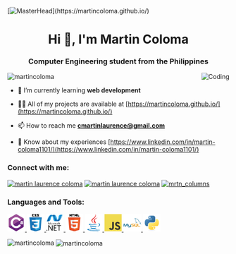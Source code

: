 [![MasterHead]([https://1.bp.blogspot.com/-7A4WynwLsM...](https://1.bp.blogspot.com/-7A4WynwLsMw/XbBpCXG8fHI/AAAAAAAAMt4/uOa1bpLskYgrwGbllhSu2SDj_Mig8SXJQCLcBGAsYHQ/s1600/2000_600px.gif))](https://martincoloma.github.io/)
<h1 align="center">Hi 👋, I'm Martin Coloma</h1>
<h3 align="center">Computer Engineering student from the Philippines</h3>
<img align="right" alt="Coding" width-"40" src="https://cdn.dribbb1e.com/users/1162Ø7t7/screenshots/3848914/programmer.gif">
<p align="left"> <img src="https://komarev.com/ghpvc/?username=martincoloma&label=Profile%20views&color=0e75b6&style=flat" alt="martincoloma" /> </p>

- 🌱 I’m currently learning **web development**

- 👨‍💻 All of my projects are available at [https://martincoloma.github.io/](https://martincoloma.github.io/)

- 📫 How to reach me **cmartinlaurence@gmail.com**

- 📄 Know about my experiences [https://www.linkedin.com/in/martin-coloma1101/](https://www.linkedin.com/in/martin-coloma1101/)

<h3 align="left">Connect with me:</h3>
<p align="left">
<a href="https://linkedin.com/in/martin laurence coloma" target="blank"><img align="center" src="https://raw.githubusercontent.com/rahuldkjain/github-profile-readme-generator/master/src/images/icons/Social/linked-in-alt.svg" alt="martin laurence coloma" height="30" width="40" /></a>
<a href="https://fb.com/martin laurence coloma" target="blank"><img align="center" src="https://raw.githubusercontent.com/rahuldkjain/github-profile-readme-generator/master/src/images/icons/Social/facebook.svg" alt="martin laurence coloma" height="30" width="40" /></a>
<a href="https://instagram.com/mrtn_columns" target="blank"><img align="center" src="https://raw.githubusercontent.com/rahuldkjain/github-profile-readme-generator/master/src/images/icons/Social/instagram.svg" alt="mrtn_columns" height="30" width="40" /></a>
</p>

<h3 align="left">Languages and Tools:</h3>
<p align="left"> <a href="https://www.w3schools.com/cs/" target="_blank" rel="noreferrer"> <img src="https://raw.githubusercontent.com/devicons/devicon/master/icons/csharp/csharp-original.svg" alt="csharp" width="40" height="40"/> </a> <a href="https://www.w3schools.com/css/" target="_blank" rel="noreferrer"> <img src="https://raw.githubusercontent.com/devicons/devicon/master/icons/css3/css3-original-wordmark.svg" alt="css3" width="40" height="40"/> </a> <a href="https://dotnet.microsoft.com/" target="_blank" rel="noreferrer"> <img src="https://raw.githubusercontent.com/devicons/devicon/master/icons/dot-net/dot-net-original-wordmark.svg" alt="dotnet" width="40" height="40"/> </a> <a href="https://www.w3.org/html/" target="_blank" rel="noreferrer"> <img src="https://raw.githubusercontent.com/devicons/devicon/master/icons/html5/html5-original-wordmark.svg" alt="html5" width="40" height="40"/> </a> <a href="https://www.java.com" target="_blank" rel="noreferrer"> <img src="https://raw.githubusercontent.com/devicons/devicon/master/icons/java/java-original.svg" alt="java" width="40" height="40"/> </a> <a href="https://developer.mozilla.org/en-US/docs/Web/JavaScript" target="_blank" rel="noreferrer"> <img src="https://raw.githubusercontent.com/devicons/devicon/master/icons/javascript/javascript-original.svg" alt="javascript" width="40" height="40"/> </a> <a href="https://www.mysql.com/" target="_blank" rel="noreferrer"> <img src="https://raw.githubusercontent.com/devicons/devicon/master/icons/mysql/mysql-original-wordmark.svg" alt="mysql" width="40" height="40"/> </a> <a href="https://www.python.org" target="_blank" rel="noreferrer"> <img src="https://raw.githubusercontent.com/devicons/devicon/master/icons/python/python-original.svg" alt="python" width="40" height="40"/> </a> </p>

<p><img align="left" src="https://github-readme-stats.vercel.app/api/top-langs?username=martincoloma&show_icons=true&locale=en&layout=compact" alt="martincoloma" /></p>

<p>&nbsp;<img align="center" src="https://github-readme-stats.vercel.app/api?username=martincoloma&show_icons=true&locale=en" alt="martincoloma" /></p>
